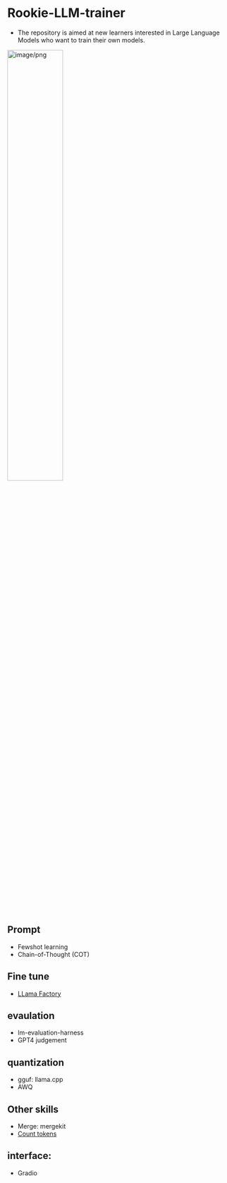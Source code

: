 # Rookie-LLM-trainer
- The repository is aimed at new learners interested in Large Language Models who want to train their own models.
<img src="https://github.com/JosephLi0419/Rookie-LLM-trainer/assets/89914044/7bea6db9-0a55-4bbd-976b-4479ddc45079" alt="image/png" style="width:50%; height:auto;">

## Prompt
- Fewshot learning
- Chain-of-Thought (COT)
  
## Fine tune
- [LLama Factory](https://github.com/JosephLi0419/Rookie-LLM-trainer/blob/main/fine%20tune/LLama%20factory.md)

## evaulation
- lm-evaluation-harness
- GPT4 judgement

## quantization
- gguf: llama.cpp
- AWQ
  
## Other skills
- Merge: mergekit
- [Count tokens](https://github.com/JosephLi0419/Rookie-LLM-trainer/tree/main/other%20skills/count%20tokens)
## interface:
- Gradio
